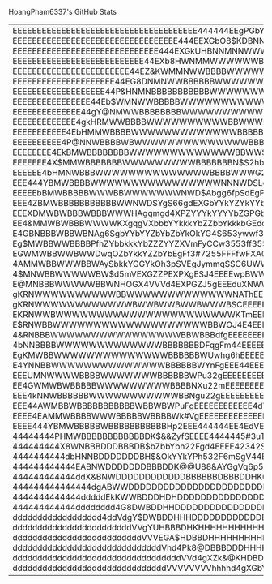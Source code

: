 HoangPham6337's GitHub Stats

<table>
<tr>
<td>
EEEEEEEEEEEEEEEEEEEEEEEEEEEEEEEEEEEEEE444444EEgPGbYOA&8888UUU888U88&AkYbGPgE44d444EEEEEEEEEEEEEEEEEEEEEEEEEEEEEEEEEEEEEE
EEEEEEEEEEEEEEEEEEEEEEEEEEEEEEEEEE444EEXGbO8$KDBNNNNNNMMMNNNNNNNNNNNNNNNWBDK$&kbPgE44444EEEEEEEEEEEEEEEEEEEEEEEEEEEEEEEE
EEEEEEEEEEEEEEEEEEEEEEEEEEEEEE444EXGkUHBNNMNNWWWWWBBBBBBBBBBBBBBBWWBBBWBBWWWNMMMWBK8YGXE444EEEEEEEEEEEEEEEEEEEEEEEEEEEEE
EEEEEEEEEEEEEEEEEEEEEEEEEEE44EXb8HWNMMWWWWWWBBWWWWWWBWWWWWWWWWWWWWWWWWWWWWWBBWWWWWWNMNWK&bX4444EEEEEEEEEEEEEEEEEEEEEEEEE
EEEEEEEEEEEEEEEEEEEEEEEE44EZ&KWMMNWWBBBBWWWWWWWWWWWWWWWWWWWWWWWWWWWWWWWWWWWWWWWWWBBBBWWNMNB@OPE44EEEEEEEEEEEEEEEEEEEEEEE
EEEEEEEEEEEEEEEEEEEEE44EG8DNMNWWBBBBBBWWWWWWWWWWWWWWWWWWWWWWWWWWWWWWWWWWWWWWWWWWWBBBBBBBBWWNNWKAPE44EEEEEEEEEEEEEEEEEEEE
EEEEEEEEEEEEEEEEEEE44P&HNMNBBBBBBBBBBBWWWWWWWWWWWWWWWWWWWWWWWWWWWWWWWWWWWWWWWWWWWBBBBBBWWWBBBWNMNKkX44E4EEEEEEEEEEEEEEEE
EEEEEEEEEEEEEEEE44Eb$WMNWWBBBBBWWWWWWWWWWWWWWWWWWWWWWWWWWWWWWWWWWWWWWWWWWWWWWWWWWWWWWWWWWWWBBBBBWMMB&GE4EEEEEEEEEEEEEEEE
EEEEEEEEEEEEEE44gY@NMWWBBBBBBBBWWWWWWWWWWWWWWWWWWWWWWWWWWWWWWWWWWWWWWWWWWWWWWWWWWWWWWWWWWWWWWWBBBBWWMN$Z44EEEEEEEEEEEEEE
EEEEEEEEEEEEE4gkHRMWWBBBBWWWWWWWWWWBBWWWBBBWWWWWWWWWWWWBDDDDDDDBWWWNWWWBBBBWWWWWWBBBBBWWWWBBWWWWBBBBBNMN@ZE4EEEEEEEEEEEE
EEEEEEEEEEE4EbHMMWBBBBWWWWWWWWWWWWWBBBBBBWWNWH$AZXEhgggqmmm66mmShgdPYUDWWBBBWBBBBBWWWWWWWWWWWWBBBBBBBBBNMM$GE4EEEEEEEEEE
EEEEEEEEEE4P@NNWBBBBWBWWWWWWWWWWWWWWBBBWND&4m6qV4gXPPPbbbbYbbGZbGPXEdqph&WWNNNWWBBDDDHHKKKKKDBBWWNWWBBBBBWMW&X4EEEEEEEEE
EEEEEEEE4EkBMWBBBBBBBBWWWWWWWWWWWWWBBWW$dFmdPZkOkYYbGGbbYYYYYYGZbZGPXEh3u5X4hSgggSqqSgVVhhVVgqqSgP8BWWBBBBBNMDY44EEEEEEE
EEEEEEE4X$MMWBBBBBBBWWWWWWWWWBBBBBBBN$S2hbkYGZYYbbYYbPGPE4VSqSmpqSqmqgShhhdEEEPGGGZbYYYYbZkkkYbZEh65ZWWBBBBBWMN&g4EEEEEE
EEEEEE4bHMNWBBBWWWWWWWWWWWWWWBBBBWWWG2gYkYbP4gdhhSqSq6666mgd4XPGZZbYYYYYYYYYYGbbYbbbbbbbGPbZZbbbbYb4wEBWBBBBBWNM@X4EEEEE
EEE444YBMWBBBBWWWWWWWWWWWWWWWWNNNWDSLq4hgmpF56Sg4gXGZGbYYYYkkkYYYGbYbbYYbbbZbPZbbbbbbYYbPGbYYYkkYZPbST8WBBBBBBWNRKP44EEE
EEEEEbBMWBBBBBWWWBBWWWWWWWNWD$Abgg6fpSdEgPGbYkkkkkkkYZYYbbbbbbbbbZZYYkkkkkkkkZkOOOkkkkkZZYYbbbZZGGYOqJ$WBBWBBBBBNMHP4EEE
EEE4ZBMWBBBBBBBBBBBWWNWD$YgS66gdEXGbYYkYZYkYYbbbbbbbYbGYYYYYbbZGP4d44VgSmmm6F6m6mmmqgdVdXGbkYZZbYbbPJGBWWBBBWWWBBWMHX4EE
EEEXDMWBWBBBWBBBWWWHAgqmgd4XPZYYYkYYYYbZGPGbYYYYYbZPgVSF22yfwfyyfffyyfyyyyyynumgSSSqmmm6pppPYbYkOOd#PBBWWWWWWWWWBBNM8E4E
EE4&MMWBWBBBWWWWKXgqgVXbbbYYkkkYbZZbbYkkkbGEdqF233fffwfy325FFFFFFFFFFFFFFF6mS5#SE44EgXGbYYGZkkOkg5FOWBBBBWWWWWWWWBBNNkEE
E4GBNBBBWBBWBNAg6SgbYYbYYZbYbZbYkOkYG4S653ywwf325FFFFFFFFFFFFFFFFp6mqSghddEdSmCTmhXbYYkkkOkYZXSpmZWWBBBBBWWWWWWWWWBWMDP4
Eg$MWBBWWBBBBPfhZYbbkkkYbZZZYYZXVmFyCCw3553ff3552fwy5p66mmqSghVd4444EEEEggFmdZkkbPhmhZYYbGdgSq4UWWBBBWWWWWWWWWWWWWBWMMA4
EGWMWBBWWBWWDwqOZbYkkYZZbYbEgFf3#7255FFFfwFXA@KKK8bSy5VEEEEEEEEgEEEEEEEE22AWWWWWWNNKhyhmpm4kKWNWBBBBBWWWWWWWWWWWWWWWNMKg
4AMMWBBWWWBBWAySbkkYGGYkOh3pSVEgJymmqSSC6UWWWWWWBWWWDEJqEEEEEEEEEEEEEEgFyKWBBBWBDHKHWg#8DWNND$WWWWBBBWWWWWWWWWWWWWBBWMBG
4$MNWBBWWWWWBW$d5mVEXGZZPEXPXgESJ4EEEEwpBWWWBWWBBDDDBWYTVEEEEEEEEEEEEEEfEWBBDBDVwCy4D&w&WBWDyuG$DWWBBWWWWWWWWWWWWWWWWMNk
E@MNBBBWWWWWBBWNHOGX4VVVd4EXPGZJ5gEEEduXNWWWBbFyf3mABBB3qgEE4EEgEEEE4Eg22HWBBWBK$$KBWdwKWBW6zPkXgXDWBBWBWWWWWWWWWWBBBNMU
gKRNWWWWWWWWWWBBWWWWWWWWWWWWWNAThEEEEEwFWWWWB@AO8@DBBWbTVEEE4E456456EEEdyp8WWWWWWWWDE2OWBWVtdWWWHX5@WBBBWWWWWWWWWWBBBNM@
gKRNWWWWWWWWWWWWBWWBWWBWWBWWWBSCEEEEEEdfS8WWWWWWWWWWDXwqEEEE4EdmVEVVEEEgEq5gGAU$8YVm4KWBWkaFDDBBW@JOWBBBBWWWWWWWWWBBWNM@
EKRNWWBWWWWWWWWWWWWWWWWWWWWWWKTmEEEEEEEE63SGO$KK$&YEpF4gEEEEEE4E44dddVhgggSp3wwwCyJ3WWBW$#fKBBBWWdhBBBBWWWWWWWWWWWWBWNM$
E$RNWBBWWWWWWWWWWWWWWWWWWWBBWOJ4E4EEEEEEEEVmp5223y2FmgSm6pp6pF555FFpFp66mSghhVqmmg3fDBB@wLUWBBWB4mBWWWWWWWWWWWWWWWWBWNNA
4&RNBBBWWWWWWWWWWWWWWWWBBWBBBdfgEEEEEEEEEEEgEp22Fp6gd4EXXPGZbbYYYYkkkkkkkkkkkkXEg4TPWBB6oGWBBBWX5$WBBBBBBWWWWWWWWWWWWNBG
4bNNBBBBWWWWWWWWWWWWWBBBBBBBDFqgFm44EEEEEEEEEEEEEEXYkkkkkkkkkkkkkkkkkkkkkkkYkYXEEySWBNX74BWBBWU58NWBBWBBWWWWWWWWWWWBWMHX
EgKMWBBWWWWWWWWWWWWWWBBBBBBWUwhg6hEEEEEEEEEEEEEEEEXkYYkkkkkkkkkkkkkkkkkkkkkYYYgdyFBNNZ7SDBBBBW&FY$KNWWWBBBBWWWWWWWBWMR&4
E4YNNBBWWWWWWWWWWWWWWBBBBBBWYnFgEEE44EEEEEEEEEgEEEGkkkkkkkkYkkkkkkkkkkkkkkkYYbgSJmggSz7&WBBBBBB8GEVg$$KWBBWBWWWWWWBWMBG4
EEEUMNWWWWBBBBWWWWWWWBBBBBBWPu32gEEEEEEEEEEE46Fmd4EddZYkYYYkYkkkkkkkkkkkkkkYkGddVSqqL[T$WBBWBBBWPCfuwCwGNBBWWWWWWBBNM&EE
EE4GWMWBWBBBBBWWWWWWWWWBBBBNXu22mEEEEEEEEEEE4dgp2y25u6kYYYkkkkkkkkkkkkkkkkYYYXF#mS5J72EBWBBWWBBW@fnT#f#5KWBWWWWWWBWM@XEE
EEE4kNNWBBBBBBWWWWWWWWWWWBBNgu22gEEEEEEEEEEES2Fmm4d2wJPYYYkkkkkkkkkkkkkkkkkkbgEf8Mq1dNNWBBBBBBBDETfJJyfTkWBBWWWWBWMBP4EE
EEE44AWMBBWBBBBBBBBBBBWBBWBWPuFgEEEEEEEEEEEE4dVh#yf34gYYYYYYYYYYYYYYkYYkkYYYPggyH&76DBWBBBBBBWDFujwyw#C#2HWBBBBBWNWY4EEE
EEEE4EAMMWBBBBWWWBBBBBWBBBBWk#VgEEEEEEEEEEEEEEEgEgEYkkYYYYYYYYYYYYYYYYYYYYYGg4Jg$AGHWBBBBBBBBW@fwfnJfCnn4DBBBBBWMBb4EEEE
EEEE444YBMWBBBBBWBBBBBBBBBBBHp2EEE444444EE4EdVEgmhZYYYkYYYYYYYYYYYYYYYYYYYGg6wJJ5#6fkHHDBBBBDBBHKDYCJfThBBBBBBWMDG44E4E4
44444444PHMWBBBBBBBBBBBBDK$&&ZyfSEEEE4444445#3uT5LffmbYYYYYYYYYYbYYYYkkYYbgE6mdg4qqj4Ykk&UHBDBBBBBHFnwT6UBBBBNN$P44444E4
444444444X8WNBBBDDDBBBDB$bZbbYbh22Fgd4EEEE42342S45q#2YYkYYYYkkkkYYYGXdgq66qgVVhhqpfqbbbbbY$BBBBBBBkT2mFfVDBWMBA4444444E4
4444444444dbHNNBDDDDDDDBH$&OkYYkYPh532F6mSgV44E4VSyTFSghVdddddVhgq6pFqdPPVmp525FmhZkkOA8$HDBBBDDBDD$DBDDDBWM$G4444444444
444444444444EABNWDDDDDDDBBBDDK@@U88&AYGgVq6p52225FdbGXg4ddVVVd4EXGZYkOkkkA&&&8U$@KKKHDBBBBBDDDDDDDDBBDDBWNHY444444444444
444444444444ddX&BNWDDDDDDDDDDDDBBBBBBDBBBDDHK@@@KHK@K@KKKKKKKKHHKKHHHHHHDDDDBBBDDDDDDDDDDDDDDDDDDDDDDDWNDkEg4d444d444444
444444444444444dgABWWDDDDDDDDDDDDDDDDDDDDDDDDDDDDDDDDDDDDDDDDDDDDDDDDDDDDDDDDDDDDDDDDDDDDDDDDDDDDDDBWNHYXPY$Yd4444444444
4444444444444dddddEkKWWBDDDHDHDDDDDDDDDDDDDDDDDDDDDDDDDDDDDDDDDDDDDDDDDDDDDDDDDDDDDDDDDDDDDDDDDDDBWW$bXG8bZG&gddddd44444
444444444444dddddddd4G8DWBDDHHDDDDDDDDDDDDDDDDDDDDDDDDDDDDDDDDDDDDDDDDDDDDDDDDDDDDDDDDDDDDHHHDDWWK&YEYkbAbgd4dd444444444
dddddddddddddddddd4ddVdgY$DWBDDHHHDDDDDDDDDDDDDDDDDDDDDDDDDDDDDDDDDDDDDDDDDDDDDDDDDDDDDHHHDDBWH&ZPbbAAkZ4Vd44ddddddddddd
ddddddddddddddddddddddddVVgYUHBBBDHKHHHHHHHHHHHHHHHHHHHHHHHHHHHHHHHHHHHHHHHHHHHHHHHHHHDDBBDK8GPGPbA&bXVdddd44ddddddddddd
ddddddddddddddddddddddddddVVVEGA$HDBBDHHHHHHHHHHHHHHHHHHHHHHHHHHHHHHHHHHHHHHHDHHHHDDBBDK8YX4dV4kUAb4dVdddddddddddddddddd
ddddddddddddddddddddddddddddddVhd4Pk8@DBBBDDDHHHKKHKKKHHKHKKHHHKKKKKKKHHHKHDDDDBBBH$AZX4dhVdVddVEEdVdddddddddddddddddddd
ddddddddddddddddddddddddddddddddddVVd4gXZk&@KHDBDBDDDDDDDDDHHDDDHDDDDDDBBBDK@U&YGX4dVVVVdddddddddddddddddddddddddddddddd
dddddddddddddddddddddddddddddddVVVVVVVVhhhhd4gXGbYkA&8U$@@KK@@@@@$U8&OkYGPX4dVVhhhVVddVdddVddddddddddddddddddddddddddddd
</td>
<td>

👤 **Username:** Pham Xuan Hoang  
📅 **Age:** 20 years, 339 days  
📅 **Account Age:** 5, 231 days  
📦 **Repositories:** 36  
🌟 **Stars:** 0  
📌 **Commits (Last Year):** 1027  
📌 **Commits (All-Time):** 1512  
🔥 **Lines of Code Added:** 3832096  
🔥 **Lines of Code Deleted:** 46700  
🔥 **Net Lines of Code:** 3785396  
_Last updated on 2025-02-09 22:49:14_  
</td>
</tr>
</table>
